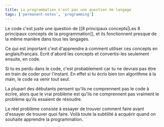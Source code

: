 ```yaml
---
title: La programmation n'est pas une question de langage
tags: ['permanent-notes', 'programming']
---
```


Le code c'est juste une question de [[8 principaux concepts|Les 8 principaux concepts de la programmation]], et ils fonctionnent presque de la même manière dans tous les langages.

Ce qui est important c'est d'apprendre à comment utiliser ces concepts en anglais/français. Ecrit d'abord les concepts et convertis-les seulement ensuite, en code.

Si tu es perdu dans le code, c'est probablement car tu ne devrais pas être en train de coder pour l'instant. En effet si tu écris bien ton algorithme à la main, le code va venir tout seul. 

La plupart des débutants pensent qu'ils ne comprennent pas le code à écrire, alors que le vrai problème est qu'ils ne comprennent pas vraiment le problème qu'ils essaient de résoudre.

Le réel problème consiste à essayer de trouver comment faire avant d'essayer de trouver quoi faire. Voilà toute la subtilité à acquérir quand on souhaite apprendre la programmation.